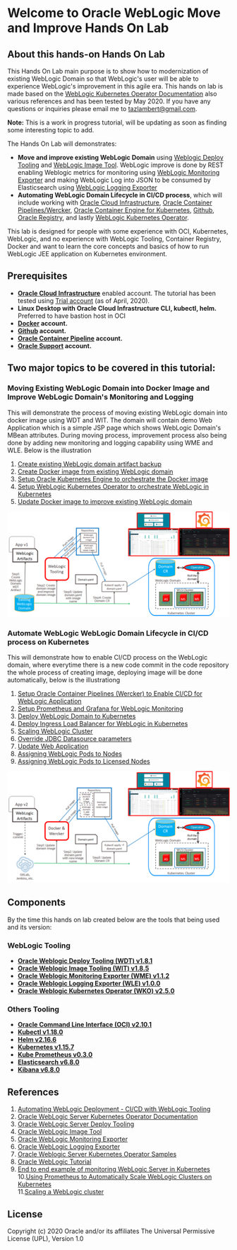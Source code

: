 # Welcome to Oracle WebLogic Move and Improve Hands On Lab #

## About this hands-on Hands On Lab ##

This Hands On Lab main purpose is to show how to modernization of existing WebLogic Domain so that WebLogic's user will be able to experience WebLogic's improvement in this agile era. This hands on lab is made based on the [WebLogic Kubernetes Operator Documentation](https://oracle.github.io/weblogic-kubernetes-operator/) also various references and has been tested by May 2020. If you have any questions or inquiries please email me to tazlambert@gmail.com.

**Note:** This is a work in progress tutorial, will be updating as soon as finding some interesting topic to add.

The Hands On Lab will demonstrates:
+ **Move and improve existing WebLogic Domain** using [Weblogic Deploy Tooling](https://github.com/oracle/weblogic-deploy-tooling) and [WebLogic Image Tool](https://github.com/oracle/weblogic-image-tool). WebLogic improve is done by REST enabling Weblogic metrics for monitoring using [WebLogic Monitoring Exporter](https://github.com/oracle/weblogic-monitoring-exporter) and making WebLogic Log into JSON to be consumed by Elasticsearch using [WebLogic Logging Exporter](https://github.com/oracle/weblogic-logging-exporter) 
+ **Automating WebLogic Domain Lifecycle in CI/CD process**, which will include working with [Oracle Cloud Infrastructure](https://docs.cloud.oracle.com/en-us/iaas/Content/GSG/Concepts/baremetalintro.htm), [Oracle Container Pipelines/Wercker](https://docs.oracle.com/en/cloud/iaas/wercker-cloud/wercm/), [Oracle Container Engine for Kubernetes](https://docs.cloud.oracle.com/en-us/iaas/Content/ContEng/Concepts/contengoverview.htm), [Github](https://github.com/), [Oracle Registry](https://docs.cloud.oracle.com/en-us/iaas/Content/Registry/Concepts/registryoverview.htm), and lastly [WebLogic Kubernetes Operator](https://github.com/oracle/weblogic-kubernetes-operator).

This lab is designed for people with some experience with OCI, Kubernetes, WebLogic, and no experience with WebLogic Tooling, Container Registry, Docker and want to learn the core concepts and basics of how to run WebLogic JEE application on Kubernetes environment.

## Prerequisites ##

+ **[Oracle Cloud Infrastructure](https://cloud.oracle.com/en_US/cloud-infrastructure)** enabled account. The tutorial has been tested using [Trial account](https://myservices.us.oraclecloud.com/mycloud/signup) (as of April, 2020).
+ **Linux Desktop with Oracle Cloud Infrastructure CLI, kubectl, helm.** Preferred to have bastion host in OCI
+ **[Docker](https://hub.docker.com/signup) account.**
+ **[Github](https://github.com/join) account.**
+ **[Oracle Container Pipeline](https://app.wercker.com/users/new?return_url=/) account.**
+ **[Oracle Support](https://support.oracle.com/portal/) account.**

## Two major topics to be covered in this tutorial: ##

### Moving Existing WebLogic Domain into Docker Image and Improve WebLogic Domain's Monitoring and Logging ###

This will demonstrate the process of moving existing WebLogic domain into docker image using WDT and WIT. The domain will contain demo Web Application which is a simple JSP page which shows WebLogic Domain's MBean attributes. During moving process, improvement process also being done by adding new monitoring and logging capability using WME and WLE. Below is the illustration

1. [Create existing WebLogic domain artifact backup](tutorials/create.domain.artifact.md)
2. [Create Docker image from existing WebLogic domain](tutorials/create.domain.docker.image.md)
3. [Setup Oracle Kubernetes Engine to orchestrate the Docker image](tutorials/setup.oke.md)
4. [Setup WebLogic Kubernetes Operator to orchestrate WebLogic in Kubernetes](tutorials/setup.wko.md)
5. [Update Docker image to improve existing WebLogic domain](tutorials/update.domain.docker.image.md)

![](tutorials/images/readme1.png)

### Automate WebLogic WebLogic Domain Lifecycle in CI/CD process on Kubernetes  ###

This will demonstrate how to enable CI/CD process on the WebLogic domain, where everytime there is a new code commit in the code repository the whole process of creating image, deploying image will be done automatically, below is the illustrationg

1. [Setup Oracle Container Pipelines (Wercker) to Enable CI/CD for WebLogic Application](tutorials/setup.oracle.pipeline.md)
2. [Setup Prometheus and Grafana for WebLogic Monitoring](tutorials/setup.prometheus.grafana.md)
3. [Deploy WebLogic Domain to Kubernetes](tutorials/deploy.weblogic.md)
4. [Deploy Ingress Load Balancer for WebLogic in Kubernetes](tutorials/deploy.load.balancer.md)
5. [Scaling WebLogic Cluster](tutorials/scale.weblogic.md)
6. [Override JDBC Datasource parameters](tutorials/override.jdbc.md)
7. [Update Web Application](tutorials/update.application.md)
8. [Assigning WebLogic Pods to Nodes](tutorials/node.selector.md)
9. [Assigning WebLogic Pods to Licensed Nodes](tutorials/node.selector.license.md)

![](tutorials/images/readme2.png)

## Components ##

By the time this hands on lab created below are the tools that being used and its version:

### WebLogic Tooling ###
+ **[Oracle Weblogic Deploy Tooling (WDT) v1.8.1](https://github.com/oracle/weblogic-deploy-tooling/releases/tag/weblogic-deploy-tooling-1.8.1)** 
+ **[Oracle Weblogic Image Tooling (WIT) v1.8.5](https://github.com/oracle/weblogic-image-tool/releases/tag/release-1.8.5)** 
+ **[Oracle Weblogic Monitoring Exporter (WME) v1.1.2](https://github.com/oracle/weblogic-monitoring-exporter/releases/tag/v1.1.2)** 
+ **[Oracle Weblogic Logging Exporter (WLE) v1.0.0](https://github.com/oracle/weblogic-logging-exporter/releases/tag/v1.0.0)** 
+ **[Oracle Weblogic Kubernetes Operator (WKO) v2.5.0](https://github.com/oracle/weblogic-kubernetes-operator/releases/tag/v2.5.0)** 
### Others Tooling ###
+ **[Oracle Command Line Interface (OCI) v2.10.1](https://github.com/oracle/oci-cli/releases/tag/v2.10.1)**
+ **[Kubectl v1.18.0](https://github.com/kubernetes/kubectl/releases/tag/kubernetes-1.18.0)**  
+ **[Helm v2.16.6](https://github.com/helm/helm/releases/tag/v2.16.6)** 
+ **[Kubernetes v1.15.7](https://docs.cloud.oracle.com/en-us/iaas/releasenotes/changes/37013251-39b2-4c08-8536-906d76bba789/)** 
+ **[Kube Prometheus v0.3.0](https://github.com/coreos/kube-prometheus/releases/tag/v0.3.0)** 
+ **[Elasticsearch v6.8.0](https://github.com/elastic/elasticsearch/releases/tag/v6.8.0)** 
+ **[Kibana v6.8.0](https://github.com/elastic/kibana/releases/tag/v6.8.0)** 

## References ##

1. [Automating WebLogic Deployment - CI/CD with WebLogic Tooling](https://blogs.oracle.com/weblogicserver/automating-weblogic-deployment-cicd-with-weblogic-tooling)
2. [Oracle WebLogic Server Kubernetes Operator Documentation](https://oracle.github.io/weblogic-kubernetes-operator/)
3. [Oracle WebLogic Server Deploy Tooling](https://github.com/oracle/weblogic-deploy-tooling/blob/master/README.md)
4. [Oracle WebLogic Image Tool](https://github.com/oracle/weblogic-image-tool/blob/master/README.md)
5. [Oracle WebLogic Monitoring Exporter](https://github.com/oracle/weblogic-monitoring-exporter/blob/master/README.md)
6. [Oracle WebLogic Logging Exporter](https://github.com/oracle/weblogic-logging-exporter/blob/master/README.md)
7. [Oracle Weblogic Server Kubernetes Operator Samples](https://github.com/oracle/weblogic-kubernetes-operator/tree/master/kubernetes/samples)
8. [Oracle WebLogic Tutorial](https://github.com/nagypeter/weblogic-operator-tutorial)
9. [End to end example of monitoring WebLogic Server in Kubernetes](https://blogs.oracle.com/weblogicserver/end-to-end-example-of-monitoring-weblogic-server-with-grafana-dashboards-on-the-oci-container-engine-for-kubernetes)
<br>10.[Using Prometheus to Automatically Scale WebLogic Clusters on Kubernetes](https://blogs.oracle.com/weblogicserver/using-prometheus-to-automatically-scale-weblogic-clusters-on-kubernetes-v5)
<br>11.[Scaling a WebLogic cluster](https://github.com/oracle/weblogic-kubernetes-operator/blob/master/site/v1.1/scaling.md) 

## License ##
Copyright (c) 2020 Oracle and/or its affiliates
The Universal Permissive License (UPL), Version 1.0
